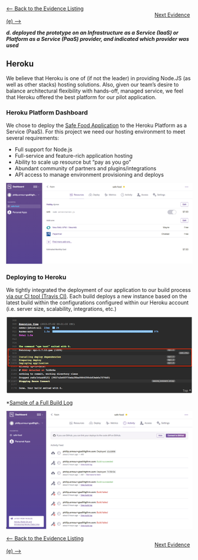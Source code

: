 [<-- Back to the Evidence Listing](https://github.com/itgfirm/safe-food/edit/master/Evidence)  &nbsp;&nbsp;&nbsp;&nbsp;&nbsp;&nbsp;&nbsp;&nbsp;&nbsp;&nbsp;&nbsp;&nbsp;&nbsp;&nbsp;&nbsp;&nbsp;&nbsp;&nbsp;&nbsp;&nbsp;&nbsp;&nbsp;&nbsp;&nbsp;&nbsp;&nbsp;&nbsp;&nbsp;&nbsp;&nbsp;&nbsp;&nbsp;&nbsp;&nbsp;&nbsp;&nbsp;&nbsp;&nbsp;&nbsp;&nbsp;&nbsp;&nbsp;&nbsp;&nbsp;&nbsp;&nbsp;&nbsp;&nbsp;&nbsp;&nbsp;&nbsp;&nbsp;&nbsp;&nbsp;&nbsp;&nbsp;&nbsp;&nbsp;&nbsp;&nbsp;&nbsp;&nbsp;&nbsp;&nbsp;&nbsp;&nbsp;&nbsp;&nbsp;&nbsp;&nbsp;&nbsp;&nbsp;&nbsp;&nbsp;&nbsp;&nbsp;&nbsp;&nbsp;&nbsp;&nbsp;&nbsp;&nbsp;&nbsp;&nbsp;&nbsp;&nbsp;&nbsp;&nbsp;&nbsp;&nbsp;&nbsp;&nbsp;&nbsp;&nbsp;&nbsp;&nbsp;&nbsp;&nbsp;&nbsp;&nbsp;&nbsp;&nbsp;[Next Evidence (e) -->](https://github.com/itgfirm/safe-food/edit/master/Evidence/e)

***d. deployed the prototype on an Infrastructure as a Service (IaaS) or Platform as a Service (PaaS) provider, and indicated which provider was used***

## Heroku
We believe that Heroku is one of (if not the leader) in providing Node.JS (as well as other stacks) hosting solutions.  Also, given our team’s desire to balance architectural flexibility with hands-off, managed service, we feel that Heroku offered the best platform for our pilot application.

### Heroku Platform Dashboard
We chose to deploy the [Safe Food Application](http://safe-food.herokuapp.com) to the Heroku Platform as a Service (PaaS). For this project we need our hosting environment to meet several requirements:

- Full support for Node.js
- Full-service and feature-rich application hosting
- Ability to scale up resource but “pay as you go”
- Abundant community of partners and plugins/integrations
- API access to manage environment provisioning and deploys

![Heroku App Dashboard](heroku_app_dash.png)

### Deploying to Heroku
We tightly integrated the deployment of our application to our build process [via our CI tool (Travis CI)](https://github.com/itgfirm/safe-food/blob/master/.travis.yml). Each build deploys a new instance based on the latest build within the configurations configured within our Heroku account (i.e. server size, scalability, integrations, etc.)

![Continuous Deployment Output](CD_Output_Success.png)

*[Sample of a Full Build Log](TravisCI_Build_Output.txt)

![Heroku App Deploy Activity](Heroku_Dashboard.png)

[<-- Back to the Evidence Listing](https://github.com/itgfirm/safe-food/edit/master/Evidence)  &nbsp;&nbsp;&nbsp;&nbsp;&nbsp;&nbsp;&nbsp;&nbsp;&nbsp;&nbsp;&nbsp;&nbsp;&nbsp;&nbsp;&nbsp;&nbsp;&nbsp;&nbsp;&nbsp;&nbsp;&nbsp;&nbsp;&nbsp;&nbsp;&nbsp;&nbsp;&nbsp;&nbsp;&nbsp;&nbsp;&nbsp;&nbsp;&nbsp;&nbsp;&nbsp;&nbsp;&nbsp;&nbsp;&nbsp;&nbsp;&nbsp;&nbsp;&nbsp;&nbsp;&nbsp;&nbsp;&nbsp;&nbsp;&nbsp;&nbsp;&nbsp;&nbsp;&nbsp;&nbsp;&nbsp;&nbsp;&nbsp;&nbsp;&nbsp;&nbsp;&nbsp;&nbsp;&nbsp;&nbsp;&nbsp;&nbsp;&nbsp;&nbsp;&nbsp;&nbsp;&nbsp;&nbsp;&nbsp;&nbsp;&nbsp;&nbsp;&nbsp;&nbsp;&nbsp;&nbsp;&nbsp;&nbsp;&nbsp;&nbsp;&nbsp;&nbsp;&nbsp;&nbsp;&nbsp;&nbsp;&nbsp;&nbsp;&nbsp;&nbsp;&nbsp;&nbsp;&nbsp;&nbsp;&nbsp;&nbsp;&nbsp;&nbsp;[Next Evidence (e) -->](https://github.com/itgfirm/safe-food/edit/master/Evidence/e)